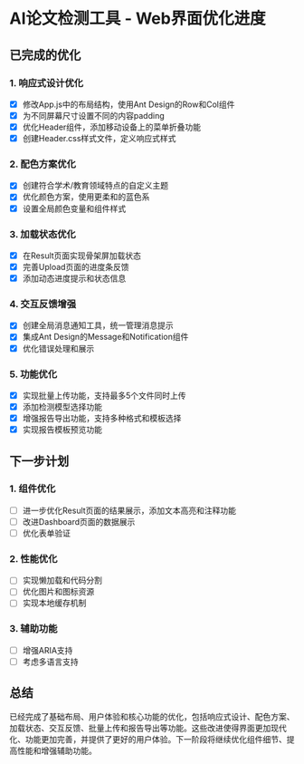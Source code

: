 # AI论文检测工具 - Web界面优化进度

## 已完成的优化

### 1. 响应式设计优化
- [x] 修改App.js中的布局结构，使用Ant Design的Row和Col组件
- [x] 为不同屏幕尺寸设置不同的内容padding
- [x] 优化Header组件，添加移动设备上的菜单折叠功能
- [x] 创建Header.css样式文件，定义响应式样式

### 2. 配色方案优化
- [x] 创建符合学术/教育领域特点的自定义主题
- [x] 优化颜色方案，使用更柔和的蓝色系
- [x] 设置全局颜色变量和组件样式

### 3. 加载状态优化
- [x] 在Result页面实现骨架屏加载状态
- [x] 完善Upload页面的进度条反馈
- [x] 添加动态进度提示和状态信息

### 4. 交互反馈增强
- [x] 创建全局消息通知工具，统一管理消息提示
- [x] 集成Ant Design的Message和Notification组件
- [x] 优化错误处理和展示

### 5. 功能优化
- [x] 实现批量上传功能，支持最多5个文件同时上传
- [x] 添加检测模型选择功能
- [x] 增强报告导出功能，支持多种格式和模板选择
- [x] 实现报告模板预览功能

## 下一步计划

### 1. 组件优化
- [ ] 进一步优化Result页面的结果展示，添加文本高亮和注释功能
- [ ] 改进Dashboard页面的数据展示
- [ ] 优化表单验证

### 2. 性能优化
- [ ] 实现懒加载和代码分割
- [ ] 优化图片和图标资源
- [ ] 实现本地缓存机制

### 3. 辅助功能
- [ ] 增强ARIA支持
- [ ] 考虑多语言支持

## 总结
已经完成了基础布局、用户体验和核心功能的优化，包括响应式设计、配色方案、加载状态、交互反馈、批量上传和报告导出等功能。这些改进使得界面更加现代化、功能更加完善，并提供了更好的用户体验。下一阶段将继续优化组件细节、提高性能和增强辅助功能。 